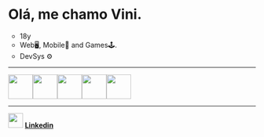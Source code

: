 <h1>Olá, me chamo Vini.</h1>

<ul type='circle'>
<li>18y
<li>Web🖥, Mobile📱 and Games🕹.
<li>DevSys ⚙️
</ul>

<hr>

<img loading='lazy' align='center' width='50' src="https://cdn.jsdelivr.net/gh/devicons/devicon/icons/javascript/javascript-original.svg" /><img loading='lazy' align='center' width='50' src="https://cdn.jsdelivr.net/gh/devicons/devicon/icons/python/python-original.svg" /><img loading='lazy' align='center' width='50' src="https://cdn.jsdelivr.net/gh/devicons/devicon/icons/cplusplus/cplusplus-original.svg" /><img align='center' width='50' src="https://cdn.jsdelivr.net/gh/devicons/devicon/icons/java/java-original.svg" /><img loading='lazy' align="center" width="50" src="https://cdn.jsdelivr.net/gh/devicons/devicon/icons/linux/linux-original.svg" />


<hr>

<img width='30' height='30' src="https://cdn.jsdelivr.net/gh/devicons/devicon/icons/linkedin/linkedin-original.svg" />  <a href='https://www.linkedin.com/in/vinicius-gabriel-639869297/' target='_blank'><strong>Linkedin</strong></a>
